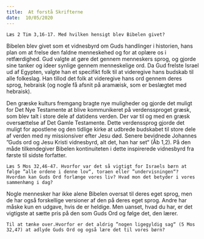 ```yaml
---
title:  At forstå Skrifterne
date:  10/05/2020
---
```


`Læs 2 Tim 3,16-17. Med hvilken hensigt blev Bibelen givet?`

Bibelen blev givet som et vidnesbyrd om Guds handlinger i historien, hans plan om at frelse den faldne menneskehed og for at oplære os i retfærdighed. Gud valgte at gøre det gennem menneskers sprog, og gjorde sine tanker og ideer synlige gennem menneskelige ord. Da Gud frelste Israel ud af Egypten, valgte han et specifikt folk til at videregive hans budskab til alle folkeslag. Han tillod det folk at videregive hans ord gennem deres sprog, hebraisk (og nogle få afsnit på aramæisk, som er beslægtet med hebraisk).

Den græske kulturs fremgang bragte nye muligheder og gjorde det muligt for Det Nye Testamente at blive kommunikeret på verdenssproget græsk, som blev talt i store dele af datidens verden. Der var til og med en græsk oversættelse af Det Gamle Testamente. Dette verdenssprog gjorde det muligt for apostlene og den tidlige kirke at udbrede budskabet til store dele af verden med ny missionsiver efter Jesu død. Senere bevidnede Johannes ”Guds ord og Jesu Kristi vidnesbyrd, alt det, han har set“ (Åb 1,2). På den måde tilkendegiver Bibelen kontinuiteten i dette inspirerede vidnesbyrd fra første til sidste forfatter.

`Læs 5 Mos 32,46-47. Hvorfor var det så vigtigt for Israels børn at følge ”alle ordene i denne lov“, toraen eller ”undervisningen“? Hvordan kan Guds Ord forlænge vores liv? Hvad mon det betyder i vores sammenhæng i dag?`

Nogle mennesker har ikke alene Bibelen oversat til deres eget sprog, men de har også forskellige versioner af den på deres eget sprog. Andre har måske kun en udgave, hvis de er heldige. Men uanset, hvad du har, er det vigtigste at sætte pris på den som Guds Ord og følge det, den lærer.

`Til at tænke over.Hvorfor er det aldrig ”nogen ligegyldig sag“ (5 Mos 32,47) at adlyde Guds Ord og også lære det til vores børn?`
